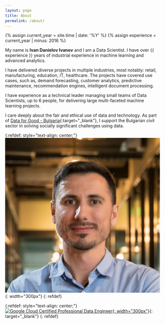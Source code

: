 ```yaml
---
layout: page
title: About
permalink: /about/
---
```


{% assign current_year = site.time | date: '%Y' %}
{% assign experience = current_year | minus: 2016 %}

My name is __Ivan Danielov Ivanov__ and I am a Data Scientist. I have over {{ experience }} years of industrial experience in machine learning and advanced analytics.

I have delivered diverse projects in multiple industries, most notably: retail, manufacturing, education, IT, healthcare. The projects have covered use cases, such as, demand forecasting, customer analytics, predictive maintenance, recommendation engines, intelligent document processing.

I have experience as a technical leader managing small teams of Data Scientists, up to 6 people, for delivering large multi-faceted machine learning projects.

I care deeply about the fair and ethical use of data and technology. As part of [Data for Good - Bulgaria](https://data-for-good.bg){:target="_blank"}, I support the Bulgarian civil sector in solving socially significant challenges using data.

{:refdef: style="text-align: center;"}
![{{ site.title }}](/assets/images/ivan_danielov_ivanov_data_scientist_2.jpg){: width="300px"}
{: refdef}

{:refdef: style="text-align: center;"}
[![Google Cloud Certified Professional Data Engineer](https://templates.images.credential.net/16590189412502689960209276019161.png){: width="300px"}](https://www.credential.net/fce200c0-9908-4aef-a9c8-b703074211ae){: target="_blank"}
{: refdef}
